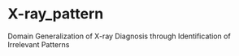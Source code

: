 # X-ray_pattern
Domain Generalization of X-ray Diagnosis through Identification of Irrelevant Patterns
